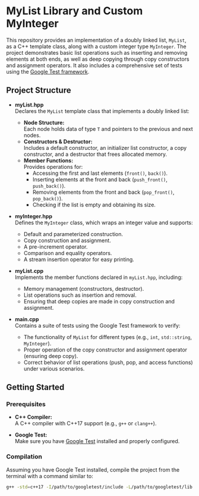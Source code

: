 # MyList Library and Custom MyInteger

This repository provides an implementation of a doubly linked list, `MyList`, as a C++ template class, along with a custom integer type `MyInteger`. The project demonstrates basic list operations such as inserting and removing elements at both ends, as well as deep copying through copy constructors and assignment operators. It also includes a comprehensive set of tests using the [Google Test framework](https://github.com/google/googletest).

## Project Structure

- **myList.hpp**  
  Declares the `MyList` template class that implements a doubly linked list:
  - **Node Structure:**  
    Each node holds data of type `T` and pointers to the previous and next nodes.
  - **Constructors & Destructor:**  
    Includes a default constructor, an initializer list constructor, a copy constructor, and a destructor that frees allocated memory.
  - **Member Functions:**  
    Provides operations for:
    - Accessing the first and last elements (`front()`, `back()`).
    - Inserting elements at the front and back (`push_front()`, `push_back()`).
    - Removing elements from the front and back (`pop_front()`, `pop_back()`).
    - Checking if the list is empty and obtaining its size.

- **myInteger.hpp**  
  Defines the `MyInteger` class, which wraps an integer value and supports:
  - Default and parameterized construction.
  - Copy construction and assignment.
  - A pre-increment operator.
  - Comparison and equality operators.
  - A stream insertion operator for easy printing.

- **myList.cpp**  
  Implements the member functions declared in `myList.hpp`, including:
  - Memory management (constructors, destructor).
  - List operations such as insertion and removal.
  - Ensuring that deep copies are made in copy construction and assignment.

- **main.cpp**  
  Contains a suite of tests using the Google Test framework to verify:
  - The functionality of `MyList` for different types (e.g., `int`, `std::string`, `MyInteger`).
  - Proper operation of the copy constructor and assignment operator (ensuring deep copy).
  - Correct behavior of list operations (push, pop, and access functions) under various scenarios.

## Getting Started

### Prerequisites

- **C++ Compiler:**  
  A C++ compiler with C++17 support (e.g., `g++` or `clang++`).

- **Google Test:**  
  Make sure you have [Google Test](https://github.com/google/googletest) installed and properly configured.

### Compilation

Assuming you have Google Test installed, compile the project from the terminal with a command similar to:

```bash
g++ -std=c++17 -I/path/to/googletest/include -L/path/to/googletest/lib main.cpp myList.cpp -lgtest -lgtest_main -pthread -o runTests
